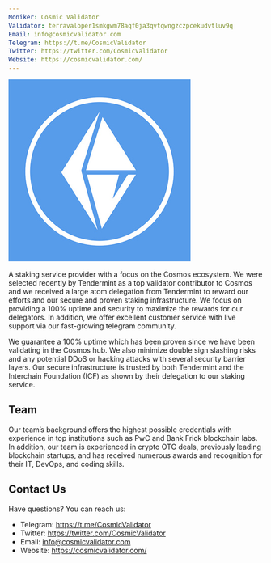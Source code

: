 ```yaml
---
Moniker: Cosmic Validator
Validator: terravaloper1smkgwm78aqf0ja3qvtqwngzczpcekudvtluv9q
Email: info@cosmicvalidator.com
Telegram: https://t.me/CosmicValidator
Twitter: https://twitter.com/CosmicValidator
Website: https://cosmicvalidator.com/
---
```


![Cosmic Validator](CosmicValidator.jpg)

A staking service provider with a focus on the Cosmos ecosystem. We were selected recently by Tendermint as a top validator contributor to Cosmos and we received a large atom delegation from Tendermint to reward our efforts and our secure and proven staking infrastructure.
We focus on providing a 100% uptime and security to maximize the rewards for our delegators. In addition, we offer excellent customer service with live support via our fast-growing telegram community.

We guarantee a 100% uptime which has been proven since we have been validating in the Cosmos hub. We also minimize double sign slashing risks and any potential DDoS or hacking attacks with several security barrier layers. Our secure infrastructure is trusted by both Tendermint and the Interchain Foundation (ICF) as shown by their delegation to our staking service.


## Team
Our team’s background offers the highest possible credentials with experience in top institutions such as PwC and Bank Frick blockchain labs. In addition, our team is experienced in crypto OTC deals, previously leading blockchain startups, and has received numerous awards and recognition for their IT, DevOps, and coding skills.

## Contact Us

Have questions? You can reach us:

- Telegram: https://t.me/CosmicValidator
- Twitter: https://twitter.com/CosmicValidator
- Email: info@cosmicvalidator.com
- Website: https://cosmicvalidator.com/
